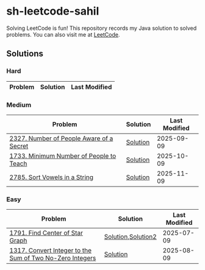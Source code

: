 # sh-leetcode-sahil
Solving LeetCode is fun! This repository records my Java solution to solved problems. You can also visit me
at [LeetCode](https://leetcode.com/u/Sahil1661/).

## Solutions

### Hard

| Problem                                                                                                                                                                   | Solution                                                                                                                                                 | Last Modified |
|---------------------------------------------------------------------------------------------------------------------------------------------------------------------------|----------------------------------------------------------------------------------------------------------------------------------------------------------|---------------|

### Medium

| Problem                                                                                                                                                                                         | Solution                                                                                                                                                 | Last Modified |
|-------------------------------------------------------------------------------------------------------------------------------------------------------------------------------------------------|----------------------------------------------------------------------------------------------------------------------------------------------------------|---------------|
| [2327. Number of People Aware of a Secret](https://leetcode.com/problems/number-of-people-aware-of-a-secret/description/?envType=daily-question&envId=2025-09-09)                                                                                                | [Solution](src/leetcode/Problem2327/Solution.java)                                                                                 | 2025-09-09    |
| [1733. Minimum Number of People to Teach](https://leetcode.com/problems/minimum-number-of-people-to-teach/description/?envType=daily-question&envId=2025-09-10)                                                                                                | [Solution](src/leetcode/Problem1733/Solution.java)                                                                                 | 2025-10-09    |
| [2785. Sort Vowels in a String](https://leetcode.com/problems/sort-vowels-in-a-string/description/?envType=daily-question&envId=2025-09-11)                                                                                                | [Solution](src/leetcode/Problem2785/Solution.java)                                                                                 | 2025-11-09    |
### Easy

| Problem                                                                                                                                                                   | Solution                                                                                                                                                 | Last Modified |
|---------------------------------------------------------------------------------------------------------------------------------------------------------------------------|----------------------------------------------------------------------------------------------------------------------------------------------------------|---------------|
| [1791. Find Center of Star Graph](https://leetcode.com/problems/find-center-of-star-graph/description/?envType=problem-list-v2&envId=graph)                                                                                                | [Solution](src/leetcode/Problem1791/Solution.java),[Solution2](src/leetcode/Problem1791/Solution2.java)                                                                                 | 2025-07-09    |
| [1317. Convert Integer to the Sum of Two No-Zero Integers](https://leetcode.com/problems/convert-integer-to-the-sum-of-two-no-zero-integers/description/?envType=daily-question&envId=2025-09-08)                                                                                                | [Solution](src/leetcode/Problem1317/Solution.java)                                                                                 | 2025-08-09    |
